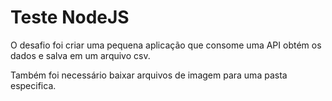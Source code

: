 # Teste NodeJS

O desafio foi criar uma pequena aplicação que consome uma API obtém os dados e salva em um arquivo csv.

Também foi necessário baixar arquivos de imagem para uma pasta especifica.